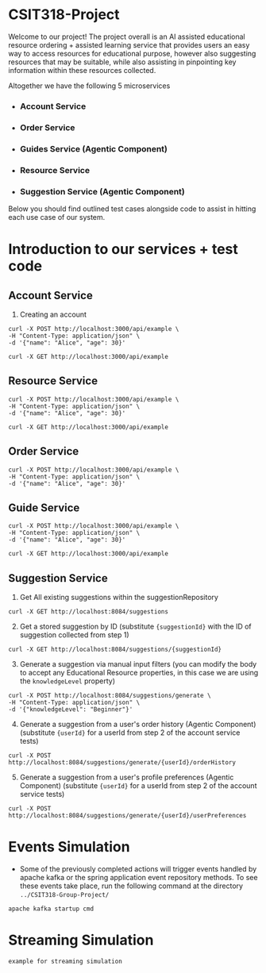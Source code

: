 # CSIT318-Project 

Welcome to our project! The project overall is an AI assisted educational resource ordering + assisted learning
service that provides users an easy way to access resources for educational purpose, however also suggesting resources
that may be suitable, while also assisting in pinpointing key information within these resources collected.

Altogether we have the following 5 microservices
- ### Account Service
- ### Order Service
- ### Guides Service (Agentic Component)
- ### Resource Service
- ### Suggestion Service (Agentic Component)

Below you should find outlined test cases alongside code to assist in hitting each use case of our system.
# Introduction to our services + test code
## Account Service
1. Creating an account
```declarative
curl -X POST http://localhost:3000/api/example \
-H "Content-Type: application/json" \
-d '{"name": "Alice", "age": 30}'
```

```declarative
curl -X GET http://localhost:3000/api/example 
```

## Resource Service

```declarative
curl -X POST http://localhost:3000/api/example \
-H "Content-Type: application/json" \
-d '{"name": "Alice", "age": 30}'
```

```declarative
curl -X GET http://localhost:3000/api/example
```

## Order Service

```declarative
curl -X POST http://localhost:3000/api/example \
-H "Content-Type: application/json" \
-d '{"name": "Alice", "age": 30}'
```

## Guide Service

```declarative
curl -X POST http://localhost:3000/api/example \
-H "Content-Type: application/json" \
-d '{"name": "Alice", "age": 30}'
```

```declarative
curl -X GET http://localhost:3000/api/example
```

## Suggestion Service
1. Get All existing suggestions within the suggestionRepository
```declarative
curl -X GET http://localhost:8084/suggestions
```
2. Get a stored suggestion by ID (substitute ```{suggestionId}``` with the ID of  suggestion collected from step 1)
```declarative
curl -X GET http://localhost:8084/suggestions/{suggestionId}
```
3. Generate a suggestion via manual input filters (you can modify the body to accept any Educational Resource properties, in this case we are using the ```knowledgeLevel``` property)
```declarative
curl -X POST http://localhost:8084/suggestions/generate \
-H "Content-Type: application/json" \
-d '{"knowledgeLevel": "Beginner"}'
```
4. Generate a suggestion from a user's order history (Agentic Component) (substitute ```{userId}``` for a userId from step 2 of the account service tests)
```declarative
curl -X POST http://localhost:8084/suggestions/generate/{userId}/orderHistory
```
5. Generate a suggestion from a user's profile preferences (Agentic Component) (substitute ```{userId}``` for a userId from step 2 of the account service tests)
```declarative
curl -X POST http://localhost:8084/suggestions/generate/{userId}/userPreferences
```

# Events Simulation
- Some of the previously completed actions will trigger events handled by apache kafka or the spring application event repository methods. To see these events take place, run the following command at the directory ``../CSIT318-Group-Project/``
```declarative
apache kafka startup cmd
```

# Streaming Simulation
```declarative
example for streaming simulation
```